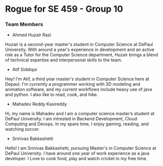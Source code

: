 # Rogue for SE 459 - Group 10 

### Team Members



* Ahmed Huzair Razi
 
Huzair is a second-year master's student in Computer Science at DePaul University. With around a year's experience in development and an active role as a Tutor for the Computer Science department, Huzair brings a blend of technical expertise and interpersonal skills to the team.

* Atif Siddiqui

Hey! I'm Atif, a third year master's student in Computer Science here at Depaul. I'm currently a programmer working with 3D modeling and
animation software, and my current workflows include heavy use of java and python. I also like to read, cook, and hike.

  
* Mahadev Reddy Kasireddy

Hi, my name is Mahadev and I am a computer science master’s student at DePaul University. I am intrested in Backend Development, Cloud Computing and Devops. In my spare time, I enjoy gaming, reading, and watching soccer.

* Srinivas Bakkashetti

Hello! I am Srinivas Bakkashetti, pursuing Master's in Computer Science at DePaul University. I have around one year of work experience as a java developer. I Love to cook food, play and watch cricket in my free time.
   
